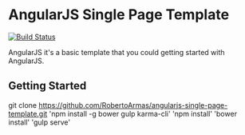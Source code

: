 # AngularJS Single Page Template

[![Build Status](https://travis-ci.org/RobertoArmas/angularjs-single-page-template.svg?branch=gh-pages)](https://travis-ci.org/RobertoArmas/angularjs-single-page-template)

AngularJS it's a basic template that you could getting started with AngularJS.

## Getting Started

git clone https://github.com/RobertoArmas/angularjs-single-page-template.git
'npm install -g bower gulp karma-cli'
'npm install'
'bower install'
'gulp serve'
